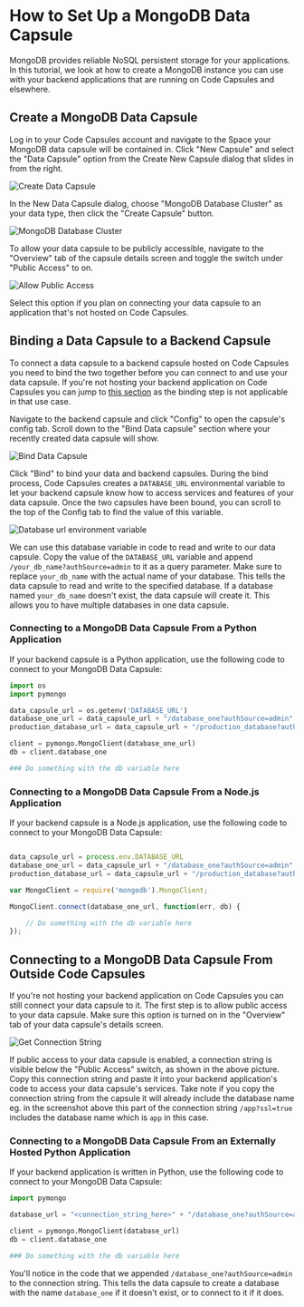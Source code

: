 # How to Set Up a MongoDB Data Capsule

MongoDB provides reliable NoSQL persistent storage for your applications. In this tutorial, we look at how to create a MongoDB instance you can use with your backend applications that are running on Code Capsules and elsewhere. 

## Create a MongoDB Data Capsule

Log in to your Code Capsules account and navigate to the Space your MongoDB data capsule will be contained in. Click "New Capsule" and select the "Data Capsule" option from the Create New Capsule dialog that slides in from the right. 

![Create Data Capsule](../assets/reference/create-data-capsule.png)

In the New Data Capsule dialog, choose "MongoDB Database Cluster" as your data type, then click the "Create Capsule" button. 

![MongoDB Database Cluster](../assets/reference/mongodb-database-cluster.png)

To allow your data capsule to be publicly accessible, navigate to the "Overview" tab of the capsule details screen and toggle the switch under "Public Access" to on. 

![Allow Public Access](../assets/reference/public-access.png)

Select this option if you plan on connecting your data capsule to an application that's not hosted on Code Capsules.  

## Binding a Data Capsule to a Backend Capsule

To connect a data capsule to a backend capsule hosted on Code Capsules you need to bind the two together before you can connect to and use your data capsule. If you're not hosting your backend application on Code Capsules you can jump to [this section](#connecting-to-a-mongodb-data-capsule-from-outside-code-capsules) as the binding step is not applicable in that use case.

Navigate to the backend capsule and click "Config" to open the capsule's config tab. Scroll down to the "Bind Data capsule" section where your recently created data capsule will show.

![Bind Data Capsule](../assets/reference/bind-data-capsule.png)

Click "Bind" to bind your data and backend capsules. During the bind process, Code Capsules creates a `DATABASE_URL` environmental variable to let your backend capsule know how to access services and features of your data capsule. Once the two capsules have been bound, you can scroll to the top of the Config tab to find the value of this variable. 

![Database url environment variable](../assets/reference/environment-variable.png)

We can use this database variable in code to read and write to our data capsule. Copy the value of the `DATABASE_URL` variable and append `/your_db_name?authSource=admin` to it as a query parameter. Make sure to replace `your_db_name` with the actual name of your database. This tells the data capsule to read and write to the specified database. If a database named `your_db_name` doesn't exist, the data capsule will create it. This allows you to have multiple databases in one data capsule.

### Connecting to a MongoDB Data Capsule From a Python Application 

If your backend capsule is a Python application, use the following code to connect to your MongoDB Data Capsule:

```python
import os
import pymongo

data_capsule_url = os.getenv('DATABASE_URL')
database_one_url = data_capsule_url + "/database_one?authSource=admin"
production_database_url = data_capsule_url + "/production_database?authSource=admin"

client = pymongo.MongoClient(database_one_url)
db = client.database_one

### Do something with the db variable here

```

### Connecting to a MongoDB Data Capsule From a Node.js Application 

If your backend capsule is a Node.js application, use the following code to connect to your MongoDB Data Capsule:

```js

data_capsule_url = process.env.DATABASE_URL
database_one_url = data_capsule_url + "/database_one?authSource=admin"
production_database_url = data_capsule_url + "/production_database?authSource=admin"

var MongoClient = require('mongodb').MongoClient;

MongoClient.connect(database_one_url, function(err, db) {

    // Do something with the db variable here
});

```

## Connecting to a MongoDB Data Capsule From Outside Code Capsules

If you're not hosting your backend application on Code Capsules you can still connect your data capsule to it. The first step is to allow public access to your data capsule. Make sure this option is turned on in the "Overview" tab of your data capsule's details screen.

![Get Connection String](../assets/reference/connection-string.png)

If public access to your data capsule is enabled, a connection string is visible below the "Public Access" switch, as shown in the above picture. Copy this connection string and paste it into your backend application's code to access your data capsule's services. Take note if you copy the connection string from the capsule it will already include the database name eg. in the screenshot above this part of the connection string `/app?ssl=true` includes the database name which is `app` in this case. 

### Connecting to a MongoDB Data Capsule From an Externally Hosted Python Application 

If your backend application is written in Python, use the following code to connect to your MongoDB Data Capsule: 

```python
import pymongo

database_url = "<connection_string_here>" + "/database_one?authSource=admin"

client = pymongo.MongoClient(database_url)
db = client.database_one

### Do something with the db variable here

```

You'll notice in the code that we appended `/database_one?authSource=admin` to the connection string. This tells the data capsule to create a database with the name `database_one` if it doesn't exist, or to connect to it if it does. 
